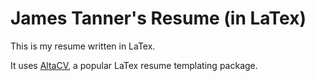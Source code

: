 # James Tanner's Resume (in LaTex)

This is my resume written in LaTex.

It uses [AltaCV](https://github.com/liantze/AltaCV), a popular LaTex resume templating package.
